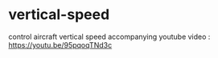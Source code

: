 # vertical-speed
control aircraft vertical speed
accompanying youtube video : https://youtu.be/95pqoqTNd3c
